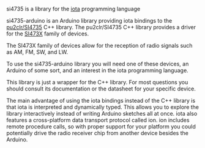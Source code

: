 si4735 is a library for the [iota](https://github.com/blanu/iota) programming language

si4735-arduino is an Arduino library providing iota bindings to the [pu2clr/SI4735](https://github.com/pu2clr/SI4735) C++ library. The pu2clr/SI4735 C++ library provides a driver for the [SI473X](https://d1ehax0mqsd4rz.cloudfront.net/-/media/SkyWorks/SL/documents/public/data-shorts/Si4734-35-short.pdf?rev=1c51b50cea7a4467beab2706e7c38979) family of devices.

The SI473X family of devices allow for the reception of radio signals such as AM, FM, SW, and LW. 

To use the si4735-arduino library you will need one of these devices, an Arduino of some sort, and an interest in the iota programming language.

This library is just a wrapper for the C++ library. For most questions you should consult its documentation or the datasheet for your specific device.

The main advantage of using the iota bindings instead of the C++ library is that iota is interpreted and dynamically typed.
This allows you to explore the library interactively instead of writing Arduino sketches all at once. iota also features
a cross-platform data transport protocol called ion. ion includes remote procedure calls, so with proper support for your platform
you could potentially drive the radio receiver chip from another device besides the Arduino.
